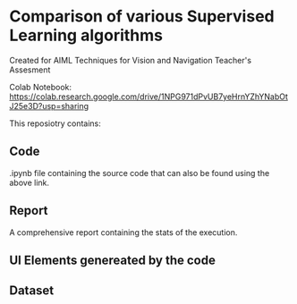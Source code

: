 # Comparison of various Supervised Learning algorithms
Created for AIML Techniques for Vision and Navigation Teacher's Assesment

Colab Notebook: https://colab.research.google.com/drive/1NPG971dPvUB7yeHrnYZhYNabOtJ25e3D?usp=sharing

This reposiotry contains:
## Code
.ipynb file containing the source code that can also be found using the above link.

## Report
A comprehensive report containing the stats of the execution.

## UI Elements genereated by the code

## Dataset
